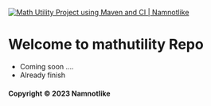 [![Math Utility Project using Maven and CI | Namnotlike](https://github.com/Namnotlike/mathutil-maven/actions/workflows/mathutil-ci.yml/badge.svg)](https://github.com/Namnotlike/mathutil-maven/actions/workflows/mathutil-ci.yml)
# Welcome to mathutility Repo
* Coming soon ....
* Already finish
#### Copyright &#169; 2023 Namnotlike
